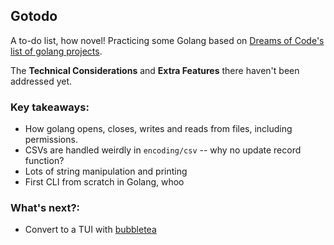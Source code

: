 ## Gotodo

A to-do list, how novel! Practicing some Golang based on [Dreams of Code's list of golang projects](https://github.com/dreamsofcode-io/goprojects/tree/main/01-todo-list).

The **Technical Considerations** and **Extra Features** there haven't been addressed yet.

### Key takeaways:

- How golang opens, closes, writes and reads from files, including permissions.
- CSVs are handled weirdly in `encoding/csv` -- why no update record function?
- Lots of string manipulation and printing
- First CLI from scratch in Golang, whoo

### What's next?:

- Convert to a TUI with [bubbletea](https://github.com/charmbracelet/bubbletea)
